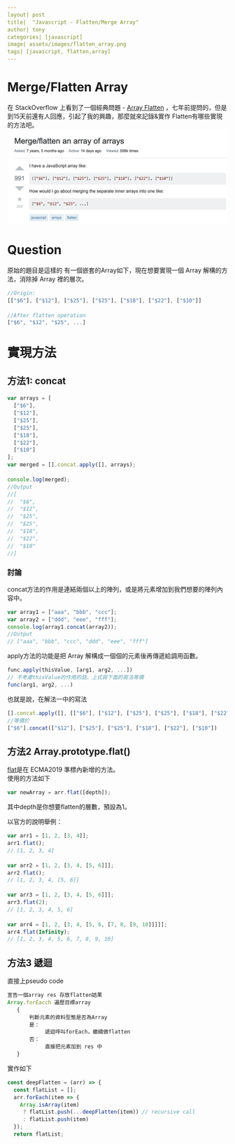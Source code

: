 ```yaml
---
layout| post
title|  "Javascript - Flatten/Merge Array"
author| tony
categories| [javascript]
image| assets/images/flatten_array.png
tags| [javascript, flatten,array]
---
```

# Merge/Flatten Array
在 StackOverflow 上看到了一個經典問題 - [Array Flatten](https://stackoverflow.com/questions/10865025/merge-flatten-an-array-of-arrays) ，七年前提問的，但是到15天前還有人回應，引起了我的興趣，那麼就來記錄&實作 Flatten有哪些實現的方法吧。  
![flatten](assets/images/stackoverflow/flatten.png)

# Question
原始的題目是這樣的
有一個嵌套的Array如下，現在想要實現一個 Array 解構的方法，消除掉 Array 裡的層次。
```javascript
//Origin:
[["$6"], ["$12"], ["$25"], ["$25"], ["$18"], ["$22"], ["$10"]]

//After flatten operation
["$6", "$12", "$25", ...]
```

# 實現方法
## 方法1:  concat
```javascript
var arrays = [
  ["$6"],
  ["$12"],
  ["$25"],
  ["$25"],
  ["$18"],
  ["$22"],
  ["$10"]
];
var merged = [].concat.apply([], arrays);

console.log(merged);
//Output
//[
//  "$6",
//  "$12",
//  "$25",
//  "$25",
//  "$18",
//  "$22",
//  "$10"
//]
```
### 討論
concat方法的作用是連結兩個以上的陣列，或是將元素增加到我們想要的陣列內容中。
```javascript
var array1 = ["aaa", "bbb", "ccc"];
var array2 = ["ddd", "eee", "fff"];
console.log(array1.concat(array2));
//Output
// ["aaa", "bbb", "ccc", "ddd", "eee", "fff"]
``` 
apply方法的功能是把 Array 解構成一個個的元素後再傳遞給調用函數。
```javascript
func.apply(thisValue, [arg1, arg2, ...])
// 不考慮thisValue的作用的話，上式與下面的寫法等價
func(arg1, arg2, ...)
```
也就是說，在解法一中的寫法
```javascript
[].concat.apply([], [["$6"], ["$12"], ["$25"], ["$25"], ["$18"], ["$22"], ["$10"]])
//等價於
["$6"].concat(["$12"], ["$25"], ["$25"], ["$18"], ["$22"], ["$10"])
```

## 方法2 Array.prototype.flat()
[flat](https://developer.mozilla.org/en-US/docs/Web/JavaScript/Reference/Global_Objects/Array/flat)是在 ECMA2019 準標內新增的方法。  
使用的方法如下
```javascript
var newArray = arr.flat([depth]);
```
其中depth是你想要flatten的層數，預設為1。

以官方的說明舉例：
```javascript
var arr1 = [1, 2, [3, 4]];
arr1.flat(); 
// [1, 2, 3, 4]

var arr2 = [1, 2, [3, 4, [5, 6]]];
arr2.flat();
// [1, 2, 3, 4, [5, 6]]

var arr3 = [1, 2, [3, 4, [5, 6]]];
arr3.flat(2);
// [1, 2, 3, 4, 5, 6]

var arr4 = [1, 2, [3, 4, [5, 6, [7, 8, [9, 10]]]]];
arr4.flat(Infinity);
// [1, 2, 3, 4, 5, 6, 7, 8, 9, 10]
```
## 方法3 遞迴
直接上pseudo code
```javascript
宣告一個array res 存放flatten姞果
Array.forEacch 遍歷目標array
   {
       判斷元素的資料型態是否為Array
       是：
            遞迴呼叫forEach，繼續做flatten
       否：
            直接把元素加到 res 中
   }
```

實作如下
```javascript
const deepFlatten = (arr) => {
  const flatList = [];
  arr.forEach(item => {
    Array.isArray(item)
     ? flatList.push(...deepFlatten(item)) // recursive call
     : flatList.push(item)
  });
  return flatList;
```

